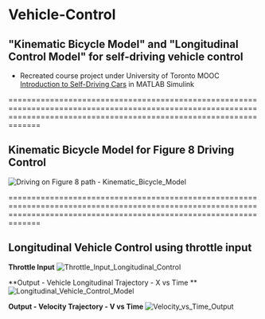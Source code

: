 # Vehicle-Control
## "Kinematic Bicycle Model" and "Longitudinal Control Model" for self-driving vehicle control  

* Recreated course project under University of Toronto MOOC [Introduction to Self-Driving Cars](https://www.coursera.org/learn/intro-self-driving-cars) in MATLAB Simulink


=========================================================================================================================================================================

## Kinematic Bicycle Model for Figure 8 Driving Control

![Driving on Figure 8 path - Kinematic_Bicycle_Model ](https://user-images.githubusercontent.com/36999515/192356598-d8d64eff-b735-420e-96b5-d1ea50aa0a5f.jpg)



=========================================================================================================================================================================

## Longitudinal Vehicle Control using throttle input

**Throttle Input**
![Throttle_Input_Longitudinal_Control](https://user-images.githubusercontent.com/36999515/192356699-34497beb-c301-4c0a-b71f-4d6ac3fdda09.jpg)

**Output - Vehicle Longitudinal Trajectory - X vs Time **
![Longitudinal_Vehicle_Control_Model](https://user-images.githubusercontent.com/36999515/192356860-d4e024c5-64bd-4e05-a422-da89cfec1069.jpg)

**Output - Velocity Trajectory - V vs Time**
![Velocity_vs_Time_Output](https://user-images.githubusercontent.com/36999515/192356962-c1994646-086d-4cca-b6e1-7a1d3774e101.jpg)
